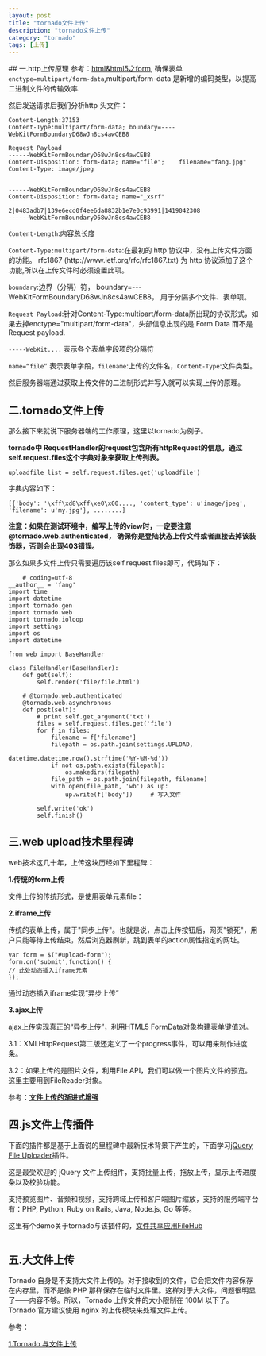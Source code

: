 ```yaml
---
layout: post
title: "tornado文件上传"
description: "tornado文件上传"
category: "tornado"
tags: [上传]
---
```

<p>## 一.http上传原理
参考：<a href="http://blog.beginman.cn/blog/146/">html&amp;html5之form</a>, 确保表单<code>enctype=multipart/form-data</code>,multipart/form-data 是新增的编码类型，以提高二进制文件的传输效率.</p>

<p>然后发送请求后我们分析http 头文件：</p>

<pre><code>Content-Length:37153
Content-Type:multipart/form-data; boundary=----WebKitFormBoundaryD68wJn8cs4awCEB8

Request Payload
------WebKitFormBoundaryD68wJn8cs4awCEB8
Content-Disposition: form-data; name="file";    filename="fang.jpg"
Content-Type: image/jpeg


------WebKitFormBoundaryD68wJn8cs4awCEB8
Content-Disposition: form-data; name="_xsrf"

2|0483adb7|139e6ecd0f4ee6da8832b1e7e0c93991|1419042308
------WebKitFormBoundaryD68wJn8cs4awCEB8--
</code></pre>

<p><code>Content-Length</code>:内容总长度</p>

<p><code>Content-Type:multipart/form-data</code>:在最初的 http 协议中，没有上传文件方面的功能。 rfc1867 (http://www.ietf.org/rfc/rfc1867.txt) 为 http 协议添加了这个功能,所以在上传文件时必须设置此项。</p>

<p><code>boundary</code>:边界（分隔）符， boundary=---WebKitFormBoundaryD68wJn8cs4awCEB8， 用于分隔多个文件、表单项。</p>

<p><code>Request Payload</code>:针对Content-Type:multipart/form-data所出现的协议形式，如果去掉enctype="multipart/form-data"，头部信息出现的是 Form Data  而不是Request payload.</p>

<p><code>-----WebKit....</code> 表示各个表单字段项的分隔符</p>

<p><code>name=“file”</code> 表示表单字段，<code>filename</code>:上传的文件名，<code>Content-Type</code>:文件类型。</p>

<p>然后服务器端通过获取上传文件的二进制形式并写入就可以实现上传的原理。</p>

<h2>二.tornado文件上传</h2>

<p>那么接下来就说下服务器端的工作原理，这里以tornado为例子。</p>

<!--more-->

<p><strong>tornado中 RequestHandler的request包含所有httpRequest的信息，通过self.request.files这个字典对象来获取上传列表。</strong></p>

<pre><code>uploadfile_list = self.request.files.get('uploadfile')
</code></pre>

<p>字典内容如下：</p>

<pre><code>[{'body': '\xff\xd8\xff\xe0\x00...., 'content_type': u'image/jpeg', 'filename': u'my.jpg'}, ........]
</code></pre>

<p><strong>注意：如果在测试环境中，编写上传的view时，一定要注意@tornado.web.authenticated， 确保你是登陆状态上传文件或者直接去掉该装饰器，否则会出现403错误。</strong></p>

<p>那么如果多文件上传只需要遍历该self.request.files即可，代码如下：</p>

<pre><code>    # coding=utf-8
__author__ = 'fang'
import time
import datetime
import tornado.gen
import tornado.web
import tornado.ioloop
import settings
import os
import datetime

from web import BaseHandler

class FileHandler(BaseHandler):
    def get(self):
        self.render('file/file.html')

    # @tornado.web.authenticated
    @tornado.web.asynchronous
    def post(self):
        # print self.get_argument('txt')
        files = self.request.files.get('file')
        for f in files:
            filename = f['filename']
            filepath = os.path.join(settings.UPLOAD,
                                    datetime.datetime.now().strftime('%Y-%M-%d'))
            if not os.path.exists(filepath):
                os.makedirs(filepath)
            file_path = os.path.join(filepath, filename)
            with open(file_path, 'wb') as up:
                up.write(f['body'])     # 写入文件

        self.write('ok')
        self.finish()
</code></pre>

<h2>三.web upload技术里程碑</h2>

<p>web技术这几十年，上传这块历经如下里程碑：</p>

<p><strong>1.传统的form上传</strong></p>

<p>文件上传的传统形式，是使用表单元素file：</p>

<p><strong>2.iframe上传</strong></p>

<p>传统的表单上传，属于"同步上传"。也就是说，点击上传按钮后，网页"锁死"，用户只能等待上传结束，然后浏览器刷新，跳到表单的action属性指定的网址。</p>

<pre><code>var form = $("#upload-form");
form.on('submit',function() {
// 此处动态插入iframe元素
});
</code></pre>

<p>通过动态插入iframe实现“异步上传”</p>

<p><strong>3.ajax上传</strong></p>

<p>ajax上传实现真正的“异步上传”，利用HTML5 FormData对象构建表单键值对。</p>

<p>3.1：XMLHttpRequest第二版还定义了一个progress事件，可以用来制作进度条。</p>

<p>3.2：如果上传的是图片文件，利用File API，我们可以做一个图片文件的预览。这里主要用到FileReader对象。</p>

<p>参考：<a href="http://www.ruanyifeng.com/blog/2012/08/file_upload.html"><strong>文件上传的渐进式增强</strong></a></p>

<h2>四.js文件上传插件</h2>

<p>下面的插件都是基于上面说的里程碑中最新技术背景下产生的，下面学习<a href="https://blueimp.github.io/jQuery-File-Upload/">jQuery File Uploader</a>插件。</p>

<p>这是最受欢迎的 jQuery 文件上传组件，支持批量上传，拖放上传，显示上传进度条以及校验功能。</p>

<p>支持预览图片、音频和视频，支持跨域上传和客户端图片缩放，支持的服务端平台有：PHP, Python, Ruby on Rails, Java, Node.js, Go 等等。</p>

<p>这里有个demo关于tornado与该插件的，<a href="https://github.com/BeginMan/FileHub">文件共享应用FileHub</a></p>

<p><img src="http://m2.img.srcdd.com/farm5/d/2013/0616/21/F4EC5A8D98300726C4784B4779D641F1_B500_900_500_263.PNG" alt="" /></p>

<h2>五.大文件上传</h2>

<p>Tornado 自身是不支持大文件上传的。对于接收到的文件，它会把文件内容保存在内存里，而不是像 PHP 那样保存在临时文件里。这样对于大文件，问题很明显了——内容不够。所以，Tornado 上传文件的大小限制在 100M 以下了。Tornado 官方建议使用 nginx 的上传模块来处理文件上传。</p>

<p>参考：</p>

<p><a href="http://lilydjwg.is-programmer.com/2012/4/3/tornado-and-http-file-upload.32782.html">1.Tornado 与文件上传</a></p>
